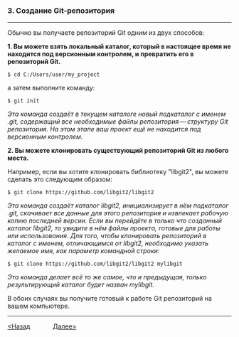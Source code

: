 ### 3. Создание Git-репозитория

---

Обычно вы получаете репозиторий Git одним из двух способов:

__1. Вы можете взять локальный каталог, который в настоящее время не находится под версионным контролем, и превратить его в репозиторий Git.__

~~~
$ cd C:/Users/user/my_project
~~~
а затем выполните команду:

~~~
$ git init
~~~

_Эта команда создаёт в текущем каталоге новый подкаталог с именем .git, содержащий все необходимые файлы репозитория — структуру Git репозитория. На этом этапе ваш проект ещё не находится под версионным контролем._


__2. Вы можете клонировать существующий репозиторий Git из любого места.__

 Например, если вы хотите клонировать библиотеку "libgit2", вы можете сделать это следующим образом:
~~~
$ git clone https://github.com/libgit2/libgit2
~~~
_Эта команда создаёт каталог libgit2, инициализирует в нём подкаталог .git, скачивает все данные для этого репозитория и извлекает рабочую копию последней версии. Если вы перейдёте в только что созданный каталог libgit2, то увидите в нём файлы проекта, готовые для работы или использования. Для того, чтобы клонировать репозиторий в каталог с именем, отличающимся от libgit2, необходимо указать желаемое имя, как параметр командной строки:_

~~~
$ git clone https://github.com/libgit2/libgit2 mylibgit
~~~

_Эта команда делает всё то же самое, что и предыдущая, только результирующий каталог будет назван mylibgit._


В обоих случаях вы получите готовый к работе Git репозиторий на вашем компьютере.

---

[<Назад](./2.md) &nbsp; &nbsp; &nbsp; &nbsp; &nbsp; &nbsp; [Далее>](./4.md)